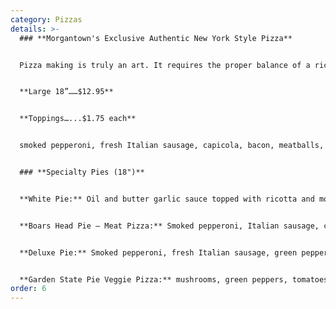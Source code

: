 ```yaml
---
category: Pizzas
details: >-
  ### **Morgantown's Exclusive Authentic New York Style Pizza**


  Pizza making is truly an art. It requires the proper balance of a rich mozzarella cheese, flavorful sauce, and all on a thin crust. Sauces cannot just be dumped out of a can, and cheese cannot be pre-shredded from a vacuum sealed bag. Equally important is the crust that must baked on a stone and not on a screen run through conveyor oven. Just like our cheesesteaks are off the charts so is our pizza. We make our pizzas the way they should be made like the pies in New York where true pizza originates. If you want a real pie and not what the big chains offer you need to try ours. And if you’re trying to feed a lot of people for a school, party, or office we offer big order discounts and can deliver.


  **Large 18”……$12.95**


  **Toppings…...$1.75 each**


  smoked pepperoni, fresh Italian sausage, capicola, bacon, meatballs, mushrooms, onions,  roasted red peppers, tomatoes, green peppers, banana peppers, jalapeños, garlic


  ### **Specialty Pies (18")**


  **White Pie:** Oil and butter garlic sauce topped with ricotta and mozzarella


  **Boars Head Pie – Meat Pizza:** Smoked pepperoni, Italian sausage, capicola, bacon and meatballs


  **Deluxe Pie:** Smoked pepperoni, fresh Italian sausage, green pepper, onions & mushrooms


  **Garden State Pie Veggie Pizza:** mushrooms, green peppers, tomatoes, banana peppers & onions
order: 6
---
```

